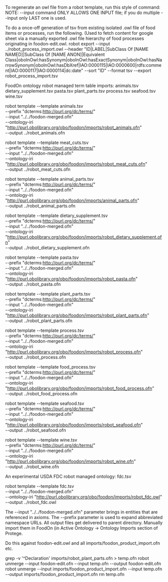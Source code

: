To regenerate an owl file from a robot template, run this style of command:
NOTE: --input command ONLY ALLOWS ONE INPUT file; if you do multiple --input
only LAST one is used.

To do a once-off generation of tsv from existing isolated .owl file of food items or processes, run the following. (Used to fetch content for google sheet via a manually exported .owl file hierarchy of food processes originating in foodon-edit.owl.
robot export --input ../robot_process_import.owl   --header "ID|LABEL|SubClass Of [NAME NAMED]|SubClass Of [NAME ANON]|Equivalent Class|oboInOwl:hasSynonym|oboInOwl:hasExactSynonym|oboInOwl:hasNarrowSynonym|oboInOwl:hasDbXref|IAO:0000115|IAO:0000600|rdfs:comment|IAO:0000117|IAO:0000114|dc:date"   --sort "ID"   --format tsv   --export robot_process_import.tsv


FoodOn ontology robot managed term table imports:
animals.tsv
dietary_supplement.tsv
pasta.tsv
plant_parts.tsv
process.tsv
seafood.tsv
wine.tsv


robot template --template animals.tsv\
  --prefix "dcterms:http://purl.org/dc/terms/" \
  --input "../../foodon-merged.ofn" \
  --ontology-iri "http://purl.obolibrary.org/obo/foodon/imports/robot_animals.ofn" \
  --output ../robot_animals.ofn

robot template --template meat_cuts.tsv\
  --prefix "dcterms:http://purl.org/dc/terms/" \
  --input "../../foodon-merged.ofn" \
  --ontology-iri "http://purl.obolibrary.org/obo/foodon/imports/robot_meat_cuts.ofn" \
  --output ../robot_meat_cuts.ofn

robot template --template animal_parts.tsv\
  --prefix "dcterms:http://purl.org/dc/terms/" \
  --input "../../foodon-merged.ofn" \
  --ontology-iri "http://purl.obolibrary.org/obo/foodon/imports/animal_parts.ofn" \
  --output ../robot_animal_parts.ofn

robot template --template dietary_supplement.tsv\
  --prefix "dcterms:http://purl.org/dc/terms/" \
  --input "../../foodon-merged.ofn" \
  --ontology-iri "http://purl.obolibrary.org/obo/foodon/imports/robot_dietary_supplement.ofn" \
  --output ../robot_dietary_supplement.ofn

robot template --template pasta.tsv \
  --prefix "dcterms:http://purl.org/dc/terms/" \
  --input "../../foodon-merged.ofn" \
  --ontology-iri "http://purl.obolibrary.org/obo/foodon/imports/robot_pasta.ofn" \
  --output ../robot_pasta.ofn

robot template --template plant_parts.tsv \
  --prefix "dcterms:http://purl.org/dc/terms/" \
  --input "../../foodon-merged.ofn" \
  --ontology-iri "http://purl.obolibrary.org/obo/foodon/imports/robot_plant_parts.ofn" \
  --output ../robot_plant_parts.ofn

robot template --template process.tsv\
  --prefix "dcterms:http://purl.org/dc/terms/" \
  --input "../../foodon-merged.ofn" \
  --ontology-iri "http://purl.obolibrary.org/obo/foodon/imports/robot_process.ofn" \
  --output ../robot_process.ofn

robot template --template food_process.tsv\
  --prefix "dcterms:http://purl.org/dc/terms/" \
  --input "../../foodon-merged.ofn" \
  --ontology-iri "http://purl.obolibrary.org/obo/foodon/imports/robot_food_process.ofn" \
  --output ../robot_food_process.ofn

robot template --template seafood.tsv\
  --prefix "dcterms:http://purl.org/dc/terms/" \
  --input "../../foodon-merged.ofn" \
  --ontology-iri "http://purl.obolibrary.org/obo/foodon/imports/robot_seafood.ofn" \
  --output ../robot_seafood.ofn

robot template --template wine.tsv \
  --prefix "dcterms:http://purl.org/dc/terms/" \
  --input "../../foodon-merged.ofn" \
  --ontology-iri "http://purl.obolibrary.org/obo/foodon/imports/robot_wine.ofn" \
  --output ../robot_wine.ofn




An experimental USDA FDC robot managed ontology: fdc.tsv

robot template --template fdc.tsv \
  --input "../../foodon-merged.ofn" \
  --ontology-iri "http://purl.obolibrary.org/obo/foodon/imports/robot_fdc.owl" \
  --output ../robot_fdc.owl


The --input "../../foodon-merged.ofn" parameter brings in entities that are referenced in axioms.
The --prefix parameter is used to expand abbreviated namespace URLs.
All output files get delivered to parent directory.  Manually import them in FoodOn (in Active Ontology -> Ontology Imports section of Protege.

Do this against foodon-edit.owl and all imports/foodon_product_import.ofn etc.    

grep -v '^Declaration' imports/robot_plant_parts.ofn > temp.ofn
robot unmerge --input foodon-edit.ofn --input temp.ofn --output foodon-edit.ofn
robot unmerge --input imports/foodon_product_import.ofn --input temp.ofn --output imports/foodon_product_import.ofn
rm temp.ofn

